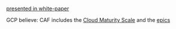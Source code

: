 [presented in white-paper](https://services.google.com/fh/files/misc/google_cloud_adoption_framework_whitepaper.pdf)

GCP believe: CAF includes the [Cloud Maturity Scale](./Cloud-Maturity-Scale.md) and the [epics](./epic.md)

